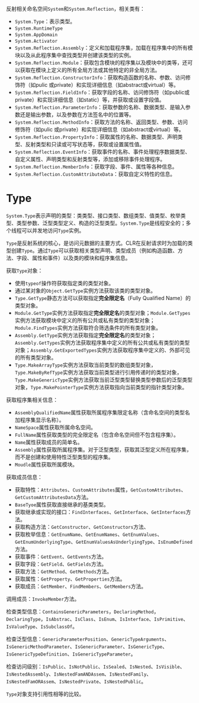 反射相关命名空间`System`和`System.Reflection`，相关类有：

- `System.Type`：表示类型。
- `System.RuntimeType`
- `System.AppDomain`
- `System.Activator`
- `System.Reflection.Assembly`：定义和加载程序集，加载在程序集中的所有模块以及从此程序集中查找类型并创建该类型的实例。
- `System.Reflection.Module`：获取包含模块的程序集以及模块中的类等，还可以获取在模块上定义的所有全局方法或其他特定的非全局方法。
- `System.Reflection.ConstructorInfo`：获取构造函数的名称、参数、访问修饰符（如pulic 或private）和实现详细信息（如abstract或virtual）等。
- `System.Reflection.FieldInfo`：获取字段的名称、访问修饰符（如public或private）和实现详细信息（如static）等，并获取或设置字段值。
- `System.Reflection.ParameterInfo`：获取参数的名称、数据类型、是输入参数还是输出参数，以及参数在方法签名中的位置等。
- `System.Reflection.MethodInfo`：获取方法的名称、返回类型、参数、访问修饰符（如pulic 或private）和实现详细信息（如abstract或virtual）等。
- `System.Reflection.PropertyInfo`：获取属性的名称、数据类型、声明类型、反射类型和只读或可写状态等，获取或设置属性值。
- `System.Reflection.EventInfo`：获取事件的名称、事件处理程序数据类型、自定义属性、声明类型和反射类型等，添加或移除事件处理程序。
- `System.Reflection.MemberInfo`：获取字段、事件、属性等各种信息。
- `System.Reflection.CustomAttributeData`：获取自定义特性的信息。

# Type

`System.Type`表示声明的类型：类类型、接口类型、数组类型、值类型、枚举类型、类型参数、泛型类型定义、构造的泛型类型。`System.Type`是线程安全的；多个线程可以并发地访问`Type`实例。

`Type`是反射系统的核心，是访问元数据的主要方式。CLR在反射请求时为加载的类型创建`Type`。通过`Type`可以获取相关类型声明、类型成员（例如构造函数、方法、字段、属性和事件）以及类的模块和程序集信息。

获取`Type`对象：

- 使用`typeof`操作符获取指定类的类型对象。
- 通过某对象的`Object.GetType`实例方法获取该类的类型对象。
- `Type.GetType`静态方法可以获取指定**完全限定名**（Fully Qualified Name）的类型对象。
- `Module.GetType`实例方法获取指定**完全限定名**的类型对象；`Module.GetTypes`实例方法获取模块中定义的所有公共或私有类型的类型对象；`Module.FindTypes`实例方法获取符合筛选条件的所有类型对象。
- `Assembly.GetType`实例方法获取指定**完全限定名**的类型对象；`Assembly.GetTypes`实例方法获取程序集中定义的所有公共或私有类型的类型对象；`Assembly.GetExportedTypes`实例方法获取程序集中定义的、外部可见的所有类型对象。
- `Type.MakeArrayType`实例方法获取当前类型的数组类型对象，`Type.MakeByRefType`实例方法获取当前类型进行引用传递时的类型对象，`Type.MakeGenericType`实例方法获取当前泛型类型替换类型参数后的泛型类型对象，`Type.MakePointerType`实例方法获取指向当前类型的指针类型对象。

获取程序集相关信息：

- `AssemblyQualifiedName`属性获取所属程序集限定名称（含命名空间的类型名加程序集显示名称）。
- `NameSpace`属性获取所属命名空间。
- `FullName`属性获取类型的完全限定名（包含命名空间但不包含程序集）。
- `Name`属性获取成员的简单名。
- `Assembly`属性获取所属程序集。对于泛型类型，获取其泛型定义所在程序集，而不是创建和使用特性泛型类型的程序集。
- `Moudle`属性获取所属模块。

获取成员信息：

- 获取特性：`Attributes`、`CustomAttributes`属性，`GetCustomAttributes`、`GetCustomAttributesData`方法。
- `BaseTyoe`属性获取直接继承的基类类型。
- 获取继承或实现的接口：`FindInterfaces`、`GetInterface`、`GetInterfaces`方法。
- 获取构造方法：`GetConstructor`、`GetConstructors`方法、
- 获取枚举信息：`GetEnumName`、`GetEnumNames`、`GetEnumValues`、`GetEnumUnderlyingType`、`GetEnumValuesAsUnderlyingType`、`IsEnumDefined`方法。
- 获取事件：`GetEvent`、`GetEvents`方法。
- 获取字段：`GetField`、`GetFields`方法。
- 获取方法：`GetMethod`、`GetMethods`方法。
- 获取属性：`GetProperty`、`GetProperties`方法。
- 获取成员：`GetMember`、`FindMembers`、`GetMembers`方法。

调用成员：`InvokeMember`方法。

检查类型信息：`ContainsGenericParameters`，`DeclaringMethod`，`DeclaringType`，`IsAbstrac`、`IsClass`、`IsEnum`、`IsInterface`、`IsPrimitive`、`IsValueType`、`IsSubclassOf`。

检查泛型信息：`GenericParameterPosition`、`GenericTypeArguments`、`IsGenericMethodParameter`、`IsGenericParameter`、`IsGenericType`、`IsGenericTypeDefinition`、`IsGenericTypeParameter`。

检查访问级别：`IsPublic`、`IsNotPublic`、`IsSealed`、`IsNested`、`IsVisible`、`IsNestedAssembly`、`IsNestedFamANDAssem`、`IsNestedFamily`、`IsNestedFamORAssem`、`IsNestedPrivate`、`IsNestedPublic`。

`Type`对象支持引用性相等的比较。